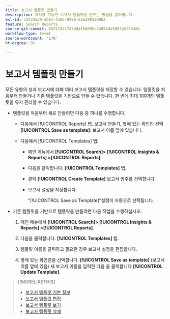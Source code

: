 ```yaml
---
title: 보고서 템플릿 만들기
description: 재사용 가능한 보고서 템플릿을 만드는 방법을 알아봅니다.
exl-id: cd734539-ab01-4106-9998-e2ed994209b2
feature: Search Reports
source-git-commit: 052574217d7ddafb8895c74094da5997b5ff83db
workflow-type: tm+mt
source-wordcount: '170'
ht-degree: 0%

---
```


# 보고서 템플릿 만들기

모든 유형의 성과 보고서에 대해 여러 보고서 템플릿을 저장할 수 있습니다. 템플릿을 처음부터 만들거나 기존 템플릿을 기반으로 만들 수 있습니다. 한 번에 최대 100개의 템플릿을 유지 관리할 수 있습니다.

* 템플릿을 처음부터 새로 만들려면 다음 중 하나를 수행합니다.

   * 다음에서 [!UICONTROL Reports] 탭, 보고서 만들기, 옆에 있는 확인란 선택 **[!UICONTROL Save as template]**: 보고서 이름 옆에 있습니다.

   * 다음에서 [!UICONTROL Templates] 탭:

      * 메인 메뉴에서 **[!UICONTROL Search]> [!UICONTROL Insights & Reports] >[!UICONTROL Reports]**.

      * 다음을 클릭합니다. **[!UICONTROL Templates]** 탭.

      * 클릭 **[!UICONTROL Create Template]** 보고서 범주를 선택합니다.

      * 보고서 설정을 지정합니다.

        &quot;[!UICONTROL Save as Template]&quot;설정이 자동으로 선택됩니다.

* 기존 템플릿을 기반으로 템플릿을 만들려면 다음 작업을 수행하십시오.

   1. 메인 메뉴에서 **[!UICONTROL Search]> [!UICONTROL Insights & Reports] >[!UICONTROL Reports]**.

   1. 다음을 클릭합니다. **[!UICONTROL Templates]** 탭.

   1. 템플릿 이름을 클릭하고 필요한 경우 보고서 설정을 편집합니다.

   1. 옆에 있는 확인란을 선택합니다. **[!UICONTROL Save as template]** (보고서 이름 옆에 있음) 새 보고서 이름을 입력한 다음 을 클릭합니다 **[!UICONTROL Update Template]**.

>[!MORELIKETHIS]
>
>* [보고서 템플릿 기본 정보](template-about.md)
>* [보고서 템플릿 편집](template-edit.md)
>* [보고서 템플릿 보기](template-view.md)
>* [보고서 템플릿 삭제](template-delete.md)
